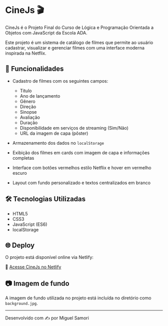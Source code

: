 # CineJs 🎬

CineJs é o Projeto Final do Curso de Lógica e Programação Orientada a Objetos com JavaScript da Escola ADA.

Este projeto é um sistema de catálogo de filmes que permite ao usuário cadastrar, visualizar e gerenciar filmes com uma interface moderna inspirada na Netflix.

## 🚀 Funcionalidades

- Cadastro de filmes com os seguintes campos:
  - Título
  - Ano de lançamento
  - Gênero
  - Direção
  - Sinopse
  - Avaliação
  - Duração
  - Disponibilidade em serviços de streaming (Sim/Não)
  - URL da imagem de capa (pôster)

- Armazenamento dos dados no `localStorage`
- Exibição dos filmes em cards com imagem de capa e informações completas
- Interface com botões vermelhos estilo Netflix e hover em vermelho escuro
- Layout com fundo personalizado e textos centralizados em branco

## 🛠 Tecnologias Utilizadas

- HTML5
- CSS3
- JavaScript (ES6)
- localStorage

## 🌐 Deploy

O projeto está disponível online via Netlify:

🔗 [Acesse CineJs no Netlify](https://cinejsprojetofinal.netlify.app)

## 📷 Imagem de fundo

A imagem de fundo utilizada no projeto está incluída no diretório como `background.jpg`.

---

Desenvolvido com ✍️ por Miguel Samori
